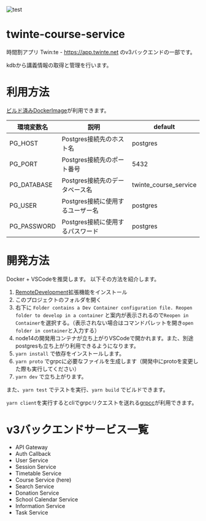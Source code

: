 ![test](https://github.com/twin-te/course-service/workflows/test/badge.svg)

# twinte-course-service
時間割アプリ Twin:te - https://app.twinte.net のv3バックエンドの一部です。

kdbから講義情報の取得と管理を行います。

# 利用方法
[ビルド済みDockerImage](https://github.com/orgs/twin-te/packages?repo_name=course-service)が利用できます。

| 環境変数名  | 説明                             | default               |
|------------|----------------------------------|-----------------------|
| PG_HOST     | Postgres接続先のホスト名         | postgres              |
| PG_PORT     | Postgres接続先のポート番号       | 5432                  |
| PG_DATABASE | Postgres接続先のデータベース名   | twinte_course_service |
| PG_USER     | Postgres接続に使用するユーザー名 | postgres              |
| PG_PASSWORD | Postgres接続に使用するパスワード | postgres              |

# 開発方法
Docker + VSCodeを推奨します。
以下その方法を紹介します。

1. [RemoteDevelopment](https://marketplace.visualstudio.com/items?itemName=ms-vscode-remote.vscode-remote-extensionpack)拡張機能をインストール
2. このプロジェクトのフォルダを開く
3. 右下に `Folder contains a Dev Container configuration file. Reopen folder to develop in a container` と案内が表示されるので`Reopen in Container`を選択する。（表示されない場合はコマンドパレットを開き`open folder in container`と入力する）
4. node14の開発用コンテナが立ち上がりVSCodeで開かれます。また、別途postgresも立ち上がり利用できるようになります。
5. `yarn install` で依存をインストールします。
6. `yarn proto` でgrpcに必要なファイルを生成します（開発中にprotoを変更した際も実行してください）
7. `yarn dev` で立ち上がります。

また、`yarn test` でテストを実行、`yarn build` でビルドできます。

`yarn client`を実行するとcliでgrpcリクエストを送れる[grpcc](https://github.com/njpatel/grpcc)が利用できます。

# v3バックエンドサービス一覧
 - API Gateway
 - Auth Callback
 - User Service
 - Session Service
 - Timetable Service
 - Course Service (here)
 - Search Service
 - Donation Service
 - School Calendar Service
 - Information Service
 - Task Service